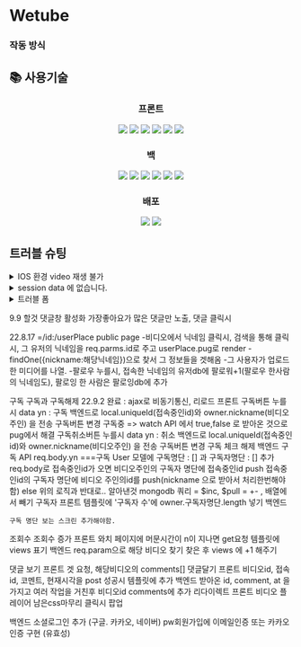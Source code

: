 <h1>Wetube</h1>
<h3>작동 방식</h3>
<small></small>
<h2>📚 사용기술</h2>
<div align=center> 
    <h3>프론트</h3>
    <img src="https://img.shields.io/badge/pug-A86454?style=for-the-badge&logo=pug&logoColor=white"> 
    <img src="https://img.shields.io/badge/TYPESCRIPT-3178C6?style=for-the-badge&logo=TypeScript&logoColor=white">
    <img src="https://img.shields.io/badge/scss-CC6699?style=for-the-badge&logo=Sass&logoColor=white">
    <img src="https://img.shields.io/badge/fontawesome-339AF0?style=for-the-badge&logo=fontawesome&logoColor=white">
    <img src="https://img.shields.io/badge/jquery-0769AD?style=for-the-badge&logo=jquery&logoColor=white">
    <img src="https://img.shields.io/badge/Webpack-8DD6F9?style=for-the-badge&logo=Webpack&logoColor=white">
    <br>
    <h3>백</h3>
    <img src="https://img.shields.io/badge/node.js-339933?style=for-the-badge&logo=Node.js&logoColor=white">
    <img src="https://img.shields.io/badge/ts_node-3178C6?style=for-the-badge&logo=ts-node&logoColor=white">
    <img src="https://img.shields.io/badge/axios-5A29E4?style=for-the-badge&logo=axios&logoColor=white">
    <img src="https://img.shields.io/badge/mongoDB-47A248?style=for-the-badge&logo=MongoDB&logoColor=white">
    <img src="https://img.shields.io/badge/express-000000?style=for-the-badge&logo=express&logoColor=white">
    <img src="https://img.shields.io/badge/S3-569A31?style=for-the-badge&logo=Amazon S3&logoColor=white">
    <br>
    <h3>배포</h3>
    <img src="https://img.shields.io/badge/Heroku-430098?style=for-the-badge&logo=Heroku&logoColor=white">
    <img src="https://img.shields.io/badge/github-181717?style=for-the-badge&logo=github&logoColor=white">
    <br>
</div>
<h2> 트러블 슈팅</h2>
<details>
<summary> IOS 환경 video 재생 불가 </summary>
<div markdown="2">
  <h3>문제 정의: ios환경에서 비디오재생 불가  </h3>
    <small>
     사실 수집
     <br> 
     -ios 제외 window, android 에서는 비디오 재생이 잘 동작함.<br>
     -macbook 에서 QuickTime 에서 실행할수 없는 확장자라고 함  <br>
      <br>
      원인 추론<br> 
      - 파일 확장자를 알 수 없기때문에 생긴 문제로 추측<br>
      - multer 가 파일 저장시, 파일이름에 확장자를 붙이지 않음<br><br>
      조치방안<br>
      - multer 옵션으로 storage 객체 생성<br>
      - filename을 사용자이메일+랜덤숫자+.확장자로 저장<br>
      - 랜덤숫자는 multer가 실행되기 전 middleware 로 세션에 저장<br>
      <br><br>
      결과관찰
      <br>
      - ios 에서 잘 재생됨<br>
      - 저장된 파일형식이 storage 에서 설정한대로 저장됨<br>
    </small> 
</div>
</details>
<details>
<summary> session data 에 없습니다. </summary>
<div markdown="2">
  <h3>문제 정의: session에 값저장시, session data에 없다는 오류발생  </h3>
    <small>
     사실 수집
     <br> 
     - session 에 data가 없다면서 컴파일이 안됨<br>
      <br>
      원인 추론<br> 
      - typescript 라서 data도 필요한것만 지정해야 작동되나봄.<br>
      - javascript 로 개발할시 오류가 생기지 않음<br>
      <br>
      조치방안<br>
      - @types/epxress-session/index.d.ts 파일에 session id와 타입 지정<br>
      <br><br>
      결과관찰
      <br>
      - 오류 없어짐 <br>
      <br>
      <details>
          <summary> express-session-data에 추가해야하는 것들 </summary>
          <div markdown="3">
              <small>
                cookie: Cookie;<br>
                uniqueId : String;<br>
                username : String;<br>
                email : String;<br>
                loggedIn : Boolean;<br>
                nickname: String;<br>
                sosialOnly : Boolean;<br>
                certification : Boolean;<br>
                avatarUrl:String;<br>
                subscribe:[];<br>
                subscriber:Number;<br>
                backUrl:String;<br>
                messages:String;<br>
                passport:any;<br>
                random:String;<br>
              </small> 
          </div>
          </details>
    </small> 
</div>
</details>

<details>
<summary> 트러블 폼 </summary>
<div markdown="2">
  <h3>문제 정의:   </h3>
    <small>
     사실 수집
     <br> 
     - <br>
     - <br>
      <br>
      원인 추론<br> 
      - <br>
      - <br>
      <br>
      조치방안<br>
      -<br>
      - <br>
      - <br>
      <br><br>
      결과관찰
      <br>
      - <br>
      - <br>
    </small> 
</div>
</details>



9.9 할것
댓글창 활성화
가장좋아요가 많은 댓글만 노출, 
댓글 클릭시 

22.8.17
=/id:/userPlace public page 
    -비디오에서 닉네임 클릭시, 검색을 통해 클릭시, 그 유저의 닉네임을 req.parms.id로 주고 userPlace.pug로 render
    -findOne({nickname:해당닉네임})으로 찾서 그 정보들을 겟해옴 
    -그 사용자가 업로드한 미디어를 나열. 
    -팔로우 누를시, 접속한 닉네임의 유저db에 팔로워+1(팔로우 한사람의 닉네임도), 팔로잉 한 사람은 팔로잉db에 추가


구독
    구독과 구독해제 22.9.2 완료 : ajax로 비동기통신, 리로드 
        프론트 
            구독버튼 누를시 data yn : 구독
                백엔드로 local.uniqueId(접속중인id)와 owner.nickname(비디오주인) 을  전송
                구독버튼 변경 구독중 => watch API 에서 true,false 로 받아온 것으로 pug에서 해결
            구독취소버튼 누를시 data yn : 취소
                백엔드로 local.uniqueId(접속중인id)와 owner.nickname(비디오주인) 을  전송
                구독버튼 변경 구독
                체크 해제
        백엔드
            구독 API
                req.body.yn ===구독
                    User 모델에 구독명단 : [] 과 구독자명단 : [] 추가
                    req.body로 접속중인id가 오면 비디오주인의 구독자 명단에 접속중인id push
                    접속중인id의 구독자 명단에 비디오 주인의id를 push(nickname 으로 받아서 처리한번해야함)
                else 
                    위의 로직과 반대로..
                알아낸것 mongodb 쿼리 = $inc, $pull = +- , 배열에서 빼기
    구독자
        프론트
            템플릿에 '구독자 수'에 owner.구독자명단.length 넣기
        백엔드
            
    구독 명단 보는 스크린 추가해야함.
    

조회수
    조회수 증가
        프론트
            와치 페이지에 머문시간이 n이 지나면 get요청
            템플릿에 views 표기
        백엔드
            req.param으로 해당 비디오 찾기
            찾은 후 views 에 +1 해주기

댓글
    보기
        프론트
            겟 요청, 해당비디오의 comments[]
    댓글달기 
        프론트 
            비디오id, 접속id, 코멘트, 현재시각을 post
            성공시 템플릿에 추가
        백엔드
            받아온 id, comment, at 을가지고 여러 작업을 거친후 비디오id comments에 추가 
            리다이렉트
프론트 
    비디오 플레이어
    남은css마무리
    클릭시 팝업 
    
백엔드
    소셜로그인 추가 (구글. 카카오, 네이버)
    pw회원가입에 이메일인증 또는 카카오 인증 구현 (유효성)


        